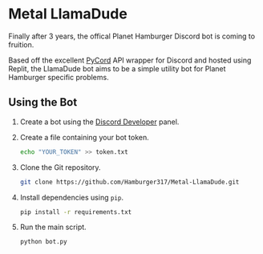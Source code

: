 # Metal LlamaDude

Finally after 3 years, the offical Planet Hamburger Discord bot is coming to fruition.

Based off the excellent [PyCord](https://github.com/Pycord-Development/pycord) API wrapper for Discord and hosted using Replit, the LlamaDude bot aims to be a simple utility bot for Planet Hamburger specific problems.

## Using the Bot

1. Create a bot using the [Discord Developer](https://discordpy.readthedocs.io/en/stable/discord.html) panel.

2. Create a file containing your bot token.

    ```sh
    echo "YOUR_TOKEN" >> token.txt
    ```

3. Clone the Git repository.

    ```sh
    git clone https://github.com/Hamburger317/Metal-LlamaDude.git
    ```

4. Install dependencies using `pip`.

    ```sh
    pip install -r requirements.txt
    ```

5. Run the main script.

    ```sh
    python bot.py
    ```
